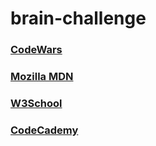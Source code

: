 # brain-challenge

<h3><a href ='https://www.codewars.com'>CodeWars</a></h3>
<h3><a href='https://developer.mozilla.org/id/'>Mozilla MDN</a></h3>
<h3><a href='https://www.w3schools.com/'>W3School</a></h3>
<h3><a href='https://www.codecademy.com/learn'>CodeCademy</a></h3>
